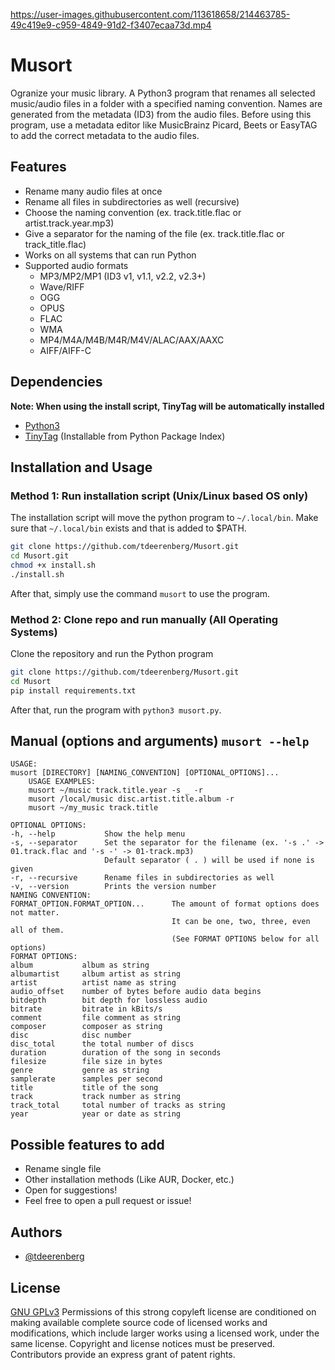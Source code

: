 https://user-images.githubusercontent.com/113618658/214463785-49c419e9-c959-4849-91d2-f3407ecaa73d.mp4
# Musort

Ogranize your music library. A Python3 program that renames all selected music/audio files in a folder with a specified naming convention. Names are generated from the metadata (ID3) from the audio files. Before using this program, use a metadata editor like MusicBrainz Picard, Beets or EasyTAG to add the correct metadata to the audio files.

## Features

* Rename many audio files at once
* Rename all files in subdirectories as well (recursive)
* Choose the naming convention (ex. track.title.flac or artist.track.year.mp3)
* Give a separator for the naming of the file (ex. track.title.flac or track_title.flac)
* Works on all systems that can run Python
* Supported audio formats  
  * MP3/MP2/MP1 (ID3 v1, v1.1, v2.2, v2.3+)
  * Wave/RIFF
  * OGG
  * OPUS
  * FLAC
  * WMA
  * MP4/M4A/M4B/M4R/M4V/ALAC/AAX/AAXC
  * AIFF/AIFF-C

## Dependencies
**Note: When using the install script, TinyTag will be automatically installed**
- [Python3](https://www.python.org/)
- [TinyTag](https://pypi.org/project/tinytag/) (Installable from Python Package Index)
## Installation and Usage

### Method 1: Run installation script (Unix/Linux based OS only)
The installation script will move the python program to `~/.local/bin`. Make sure that `~/.local/bin` exists and that is added to $PATH.
``` Bash
git clone https://github.com/tdeerenberg/Musort.git
cd Musort.git
chmod +x install.sh
./install.sh
```
After that, simply use the command `musort` to use the program.
### Method 2: Clone repo and run manually (All Operating Systems)
Clone the repository and run the Python program
``` Bash
git clone https://github.com/tdeerenberg/Musort.git
cd Musort
pip install requirements.txt
```
After that, run the program with `python3 musort.py`.
## Manual (options and arguments) `musort --help`
```
USAGE:
musort [DIRECTORY] [NAMING_CONVENTION] [OPTIONAL_OPTIONS]...
    USAGE EXAMPLES:
    musort ~/music track.title.year -s _ -r
    musort /local/music disc.artist.title.album -r
    musort ~/my_music track.title
    
OPTIONAL OPTIONS:
-h, --help           Show the help menu
-s, --separator      Set the separator for the filename (ex. '-s .' -> 01.track.flac and '-s -' -> 01-track.mp3)
                     Default separator ( . ) will be used if none is given
-r, --recursive      Rename files in subdirectories as well
-v, --version        Prints the version number
NAMING CONVENTION:
FORMAT_OPTION.FORMAT_OPTION...      The amount of format options does not matter.
                                    It can be one, two, three, even all of them.
                                    (See FORMAT OPTIONS below for all options)                      
FORMAT OPTIONS:
album           album as string
albumartist     album artist as string
artist          artist name as string
audio_offset    number of bytes before audio data begins
bitdepth        bit depth for lossless audio
bitrate         bitrate in kBits/s
comment         file comment as string
composer        composer as string 
disc            disc number
disc_total      the total number of discs
duration        duration of the song in seconds
filesize        file size in bytes
genre           genre as string
samplerate      samples per second
title           title of the song
track           track number as string
track_total     total number of tracks as string
year            year or date as string
```

## Possible features to add
* Rename single file
* Other installation methods (Like AUR, Docker, etc.)
* Open for suggestions!
* Feel free to open a pull request or issue!

## Authors

- [@tdeerenberg](https://www.github.com/tdeerenberg)

## License

[GNU GPLv3](https://choosealicense.com/licenses/gpl-3.0/)
Permissions of this strong copyleft license are conditioned on making available complete source code of licensed works and modifications, which include larger works using a licensed work, under the same license. Copyright and license notices must be preserved. Contributors provide an express grant of patent rights. 
